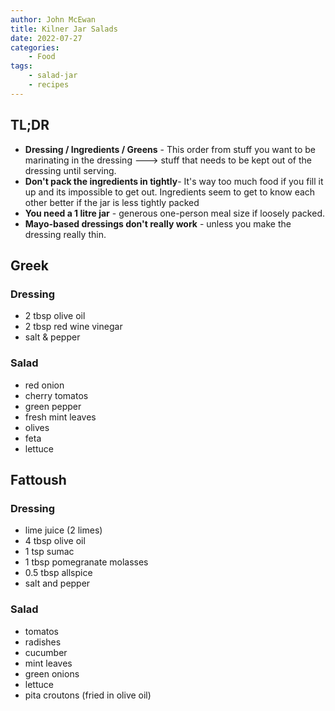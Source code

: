 ```yaml
---
author: John McEwan
title: Kilner Jar Salads
date: 2022-07-27
categories:
    - Food
tags:
    - salad-jar
    - recipes
---
```

## TL;DR

- **Dressing / Ingredients / Greens** - This order from stuff you want to be marinating in the dressing ---> stuff that needs to be kept out of the dressing until serving.
- **Don't pack the ingredients in tightly**- It's way too much food if you fill it up and its impossible to get out. Ingredients seem to get to know each other better if the jar is less tightly packed
- **You need a 1 litre jar** - generous one-person meal size if loosely packed.
- **Mayo-based dressings don't really work** - unless you make the dressing really thin.

## Greek

### **Dressing**

- 2 tbsp olive oil
- 2 tbsp red wine vinegar
- salt & pepper

### **Salad**

- red onion
- cherry tomatos
- green pepper
- fresh mint leaves
- olives
- feta
- lettuce

## Fattoush

### **Dressing**

- lime juice (2 limes)
- 4 tbsp olive oil
- 1 tsp sumac
- 1 tbsp pomegranate molasses
- 0.5 tbsp allspice
- salt and pepper

### **Salad**

- tomatos
- radishes
- cucumber
- mint leaves
- green onions
- lettuce
- pita croutons (fried in olive oil)
